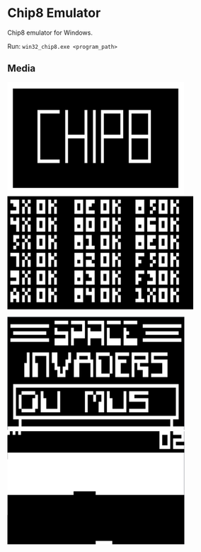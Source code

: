 # Chip8 Emulator
Chip8 emulator for Windows.

Run: `win32_chip8.exe <program_path>`

## Media
<p float="middle">
<img src="media/chip8.png" alt="chip8" width="%45" height="256"/>
<img src="media/opcode.png" alt="opcode" width="%45" height="256"/>
</p>
<p float="middle">
<img src="media/space_invaders.png" alt="space_invaders" width="400" height="256"/>
<img src="media/brick.png" alt="brick" width="400" height="256"/>
</p>
